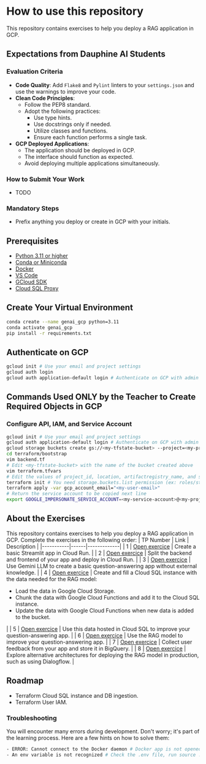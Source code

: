 # How to use this repository

This repository contains exercises to help you deploy a RAG application in GCP.

## Expectations from Dauphine AI Students

### Evaluation Criteria
- **Code Quality**: Add `Flake8` and `Pylint` linters to your `settings.json` and use the warnings to improve your code.
- **Clean Code Principles**:
    - Follow the PEP8 standard.
    - Adopt the following practices:
        - Use type hints.
        - Use docstrings only if needed.
        - Utilize classes and functions.
        - Ensure each function performs a single task.
- **GCP Deployed Applications**:
    - The application should be deployed in GCP.
    - The interface should function as expected.
    - Avoid deploying multiple applications simultaneously.

### How to Submit Your Work
- TODO

### Mandatory Steps
- Prefix anything you deploy or create in GCP with your initials.

## Prerequisites

- [Python 3.11 or higher](https://www.python.org/downloads/)
- [Conda or Miniconda](https://docs.conda.io/projects/conda/en/latest/user-guide/install/index.html)
- [Docker](https://docs.docker.com/get-docker/)
- [VS Code](https://code.visualstudio.com/download)
- [GCloud SDK](https://cloud.google.com/sdk/docs/install)
- [Cloud SQL Proxy](https://cloud.google.com/sql/docs/mysql/sql-proxy#install)

## Create Your Virtual Environment

```bash
conda create --name genai_gcp python=3.11
conda activate genai_gcp
pip install -r requirements.txt
```

## Authenticate on GCP

```bash
gcloud init # Use your email and project settings
gcloud auth login
gcloud auth application-default login # Authenticate on GCP with admin account
```

## Commands Used ONLY by the Teacher to Create Required Objects in GCP

### Configure API, IAM, and Service Account

```bash
gcloud init # Use your email and project settings
gcloud auth application-default login # Authenticate on GCP with admin account
gcloud storage buckets create gs://<my-tfstate-bucket> --project=<my-project-id> --location=<my-region> # You need storage.buckets.create permission (ex: roles/editor)
cd terraform/bootstrap
vim backend.tf
# Edit <my-tfstate-bucket> with the name of the bucket created above
vim terraform.tfvars
# Edit the values of project_id, location, artifactregistry_name, and service_account_name
terraform init # You need storage.buckets.list permission (ex: roles/storage.objectUser)
terraform apply -var gcp_account_email="<my-user-email>"
# Return the service account to be copied next line
export GOOGLE_IMPERSONATE_SERVICE_ACCOUNT=<my-service-account>@<my-project-id>.iam.gserviceaccount.com
```

## About the Exercises

This repository contains exercises to help you deploy a RAG application in GCP. Complete the exercises in the following order:
| TP Number | Link | Description |
|-----------|------|-------------|
| 1 | [Open exercice](./exercices/tp_1) | Create a basic Streamlit app in Cloud Run. |
| 2 | [Open exercice](./exercices/tp_2) | Split the backend and frontend of your app and deploy in Cloud Run. |
| 3 | [Open exercice](./exercices/tp_3) | Use Gemini LLM to create a basic question-answering app without external knowledge. |
| 4 | [Open exercice](./exercices/tp_4) | Create and fill a Cloud SQL instance with the data needed for the RAG model: <ul><li>Load the data in Google Cloud Storage.</li><li>Chunk the data with Google Cloud Functions and add it to the Cloud SQL instance.</li><li>Update the data with Google Cloud Functions when new data is added to the bucket.</li></ul> |
| 5 | [Open exercice](./exercices/tp_5) | Use this data hosted in Cloud SQL to improve your question-answering app. |
| 6 | [Open exercice](./exercices/tp_6) | Use the RAG model to improve your question-answering app. |
| 7 | [Open exercice](./exercices/tp_7) | Collect user feedback from your app and store it in BigQuery. |
| 8 | [Open exercice](./exercices/tp_8) | Explore alternative architectures for deploying the RAG model in production, such as using Dialogflow. |

## Roadmap
- Terraform Cloud SQL instance and DB ingestion.
- Terraform User IAM.

### Troubleshooting

You will encounter many errors during development. Don't worry; it's part of the learning process. Here are a few hints on how to solve them:

```bash
- ERROR: Cannot connect to the Docker daemon # Docker app is not opened
- An env variable is not recognized # Check the .env file, run source .env in the terminal, load_dotenv() in the Python file
```

